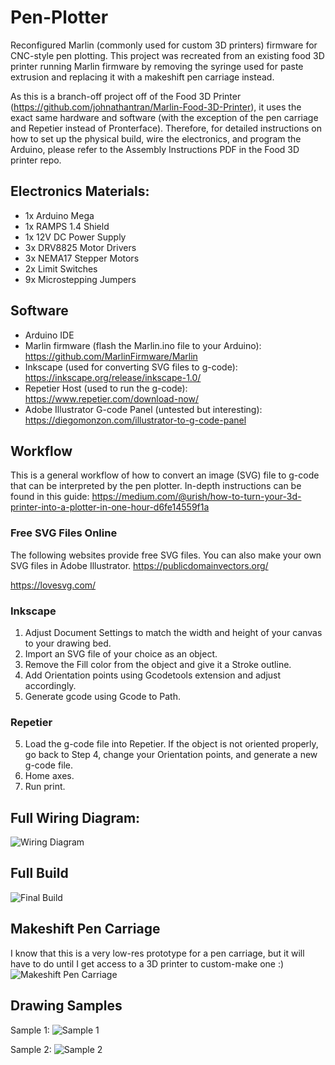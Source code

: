 # Pen-Plotter
Reconfigured Marlin (commonly used for custom 3D printers) firmware for CNC-style pen plotting. This project was recreated from an existing food 3D printer running Marlin firmware by removing the syringe used for paste extrusion and replacing it with a makeshift pen carriage instead.

As this is a branch-off project off of the Food 3D Printer (https://github.com/johnathantran/Marlin-Food-3D-Printer), it uses the exact same hardware and software (with the exception of the pen carriage and Repetier instead of Pronterface). Therefore, for detailed instructions on how to set up the physical build, wire the electronics, and program the Arduino, please refer to the Assembly Instructions PDF in the Food 3D printer repo.

## Electronics Materials:
- 1x Arduino Mega
- 1x RAMPS 1.4 Shield
- 1x 12V DC Power Supply
- 3x DRV8825 Motor Drivers
- 3x NEMA17 Stepper Motors
- 2x Limit Switches
- 9x Microstepping Jumpers

## Software
- Arduino IDE
- Marlin firmware (flash the Marlin.ino file to your Arduino): https://github.com/MarlinFirmware/Marlin
- Inkscape (used for converting SVG files to g-code): https://inkscape.org/release/inkscape-1.0/
- Repetier Host (used to run the g-code): https://www.repetier.com/download-now/
- Adobe Illustrator G-code Panel (untested but interesting): https://diegomonzon.com/illustrator-to-g-code-panel

## Workflow
This is a general workflow of how to convert an image (SVG) file to g-code that can be interpreted by the pen plotter. In-depth instructions can be found in this guide: https://medium.com/@urish/how-to-turn-your-3d-printer-into-a-plotter-in-one-hour-d6fe14559f1a

### Free SVG Files Online
The following websites provide free SVG files. You can also make your own SVG files in Adobe Illustrator.
https://publicdomainvectors.org/

https://lovesvg.com/

### Inkscape
1. Adjust Document Settings to match the width and height of your canvas to your drawing bed.
2. Import an SVG file of your choice as an object.
3. Remove the Fill color from the object and give it a Stroke outline.
4. Add Orientation points using Gcodetools extension and adjust accordingly.
5. Generate gcode using Gcode to Path.

### Repetier
5. Load the g-code file into Repetier. If the object is not oriented properly, go back to Step 4, change your Orientation points, and generate a new g-code file.
6. Home axes.
7. Run print.

## Full Wiring Diagram:
![Wiring Diagram](https://github.com/johnathantran/Pen-Plotter/blob/master/FullWiring.png)

## Full Build
![Final Build](https://github.com/johnathantran/Pen-Plotter/blob/master/FullBuild.jpg)

## Makeshift Pen Carriage
I know that this is a very low-res prototype for a pen carriage, but it will have to do until I get access to a 3D printer to custom-make one :)
![Makeshift Pen Carriage](https://github.com/johnathantran/Pen-Plotter/blob/master/Carriage.jpg)

## Drawing Samples
Sample 1:
![Sample 1](https://github.com/johnathantran/Pen-Plotter/blob/master/Sample1.jpg)

Sample 2:
![Sample 2](https://github.com/johnathantran/Pen-Plotter/blob/master/Sample2.jpg)
